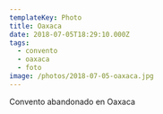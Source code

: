 ```yaml
---
templateKey: Photo
title: Oaxaca
date: 2018-07-05T18:29:10.000Z
tags:
  - convento
  - oaxaca
  - foto
image: /photos/2018-07-05-oaxaca.jpg
---
```


Convento abandonado en Oaxaca
